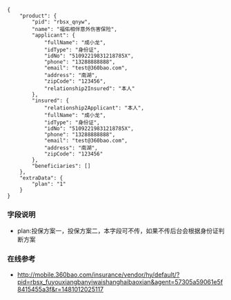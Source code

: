 ```
{
    "product": {
        "pid": "rbsx_qnyw",
        "name": "福佑相伴意外伤害保险",
        "applicant": {
            "fullName": "成小龙",
            "idType": "身份证",
            "idNo": "51092219831218785X",
            "phone": "13288888888",
            "email": "test@360bao.com",
            "address": "南湖",
            "zipCode": "123456",
            "relationship2Insured": "本人"
        },
        "insured": {
            "relationship2Applicant": "本人",
            "fullName": "成小龙",
            "idType": "身份证",
            "idNo": "51092219831218785X",
            "phone": "13288888888",
            "email": "test@360bao.com",
            "address": "南湖",
            "zipCode": "123456"
        },
        "beneficiaries": []
    },
    "extraData": {
        "plan": "1"
    }
}
```
### 字段说明
* plan:投保方案一，投保方案二，本字段可不传，如果不传后台会根据身份证判断方案

### 在线参考
* http://mobile.360bao.com/insurance/vendor/hy/default/?pid=rbsx_fuyouxiangbanyiwaishanghaibaoxian&agent=57305a59061e5f8415455a3f&r=1481012025117

